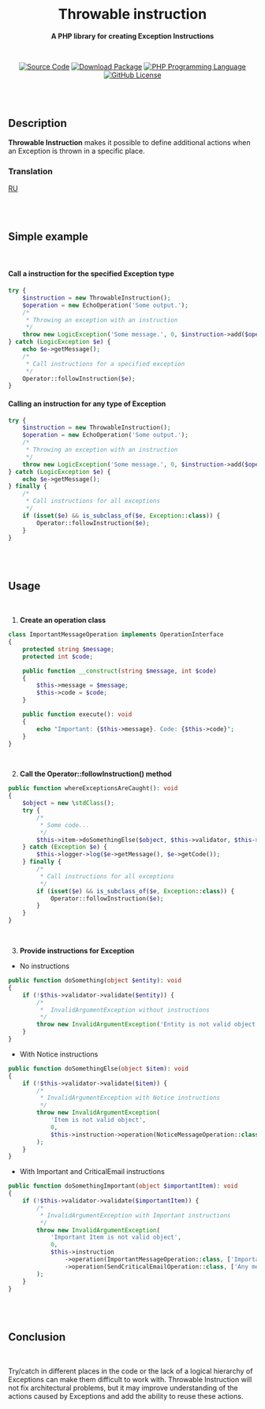 <br>
<h1 align="center">Throwable instruction</h1>

<p align="center">
  <strong>A PHP library for creating Exception Instructions</strong>
</p>
<br>

<p align="center">
  <!-- source code -->
  <a href="https://github.com/eatae/throwable-instruction"><img src="http://img.shields.io/badge/source-eatae/throwable&ndash;instruction-/?color=4682B4" alt="Source Code"></a>
  <!-- downloads -->
<!--   <a href="https://github.com/eatae/throwable-instruction"><img alt="Packagist Downloads" src="https://img.shields.io/packagist/dt/eatae/throwable-instruction?color=9ACD32"></a> -->
  <!-- release -->
  <a href="https://packagist.org/packages/eatae/throwable-instruction"><img src="https://img.shields.io/packagist/v/eatae/throwable-instruction?color=&label=release" alt="Download Package"></a>
  <!-- php-v -->
  <a href="https://php.net"><img src="https://img.shields.io/packagist/php-v/eatae/throwable-instruction?color=9370DB" alt="PHP Programming Language"></a>
  <!-- licence -->
  <a href="https://github.com"><img alt="GitHub License" src="https://img.shields.io/github/license/eatae/throwable-instruction?color=9ACD32">
</a>
</p>
<br>
<br>
  
## Description
**Throwable Instruction** makes it possible to define additional actions when an Exception is thrown in a specific place.


### Translation
[RU](https://github.com/eatae/throwable-instruction-dev/blob/1/docs/_RU-README.md)

<br>
<br>

## Simple example
<br>

#### Call а instruction for the specified Exception type

```php
try {
    $instruction = new ThrowableInstruction();
    $operation = new EchoOperation('Some output.');
    /*
     * Throwing an exception with an instruction
     */
    throw new LogicException('Some message.', 0, $instruction->add($operation));
} catch (LogicException $e) {
    echo $e->getMessage();
    /*
     * Call instructions for a specified exception
     */
    Operator::followInstruction($e);
} 
```

#### Calling an instruction for any type of Exception

```php
try {
    $instruction = new ThrowableInstruction();
    $operation = new EchoOperation('Some output.');
    /*
     * Throwing an exception with an instruction
     */
    throw new LogicException('Some message.', 0, $instruction->add($operation));
} catch (LogicException $e) {
    echo $e->getMessage();
} finally {
    /*
     * Call instructions for all exceptions
     */
    if (isset($e) && is_subclass_of($e, Exception::class)) {
        Operator::followInstruction($e);
    }
}
```
<br>
<br>

## Usage
<br>

1. **Create an operation class**

```php
class ImportantMessageOperation implements OperationInterface
{
    protected string $message;
    protected int $code;

    public function __construct(string $message, int $code)
    {
        $this->message = $message;
        $this->code = $code;
    }

    public function execute(): void
    {
        echo "Important: {$this->message}. Code: {$this->code}";
    }
}
```
<br>

2. **Call the Operator::followInstruction() method**

```php
public function whereExceptionsAreCaught(): void
{
    $object = new \stdClass();
    try {
        /*
         * Some code...
         */
        $this->item->doSomethingElse($object, $this->validator, $this->instruction);
    } catch (Exception $e) {
        $this->logger->log($e->getMessage(), $e->getCode());
    } finally {
        /*
         * Call instructions for all exceptions
         */
        if (isset($e) && is_subclass_of($e, Exception::class)) {
            Operator::followInstruction($e);
        }
    }
}
```
<br>

3. **Provide instructions for Exception**

- No instructions
```php
public function doSomething(object $entity): void
{
    if (!$this->validator->validate($entity)) {
        /*
         *  InvalidArgumentException without instructions
         */
        throw new InvalidArgumentException('Entity is not valid object');
    }
}
```

- With Notice instructions
```php
public function doSomethingElse(object $item): void
{
    if (!$this->validator->validate($item)) {
        /*
         * InvalidArgumentException with Notice instructions
         */
        throw new InvalidArgumentException(
            'Item is not valid object',
            0,
            $this->instruction->operation(NoticeMessageOperation::class, ['Invalid values passed'])
        );
    }
}
```

- With Important and CriticalEmail instructions
```php
public function doSomethingImportant(object $importantItem): void
{
    if (!$this->validator->validate($importantItem)) {
        /*
         * InvalidArgumentException with Important instructions
         */
        throw new InvalidArgumentException(
            'Important Item is not valid object',
            0,
            $this->instruction
                ->operation(ImportantMessageOperation::class, ['Important values are not valid', 500])
                ->operation(SendCriticalEmailOperation::class, ['Any message text'])
        );
    }
}

```
<br>
<br>

## Conclusion
<br>

Try/catch in different places in the code or the lack of a logical hierarchy of Exceptions can make them difficult to work with. Throwable Instruction will not fix architectural problems, but it may improve understanding of the actions caused by Exceptions and add the ability to reuse these actions.






















